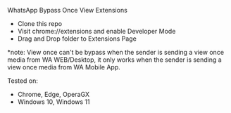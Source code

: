 WhatsApp Bypass Once View Extensions

- Clone this repo
- Visit chrome://extensions and enable Developer Mode
- Drag and Drop folder to Extensions Page

\*note:
View once can't be bypass when the sender is sending a view once media from WA WEB/Desktop, it only works when the sender is sending a view once media from WA Mobile App.

Tested on:
- Chrome, Edge, OperaGX
- Windows 10, Windows 11
